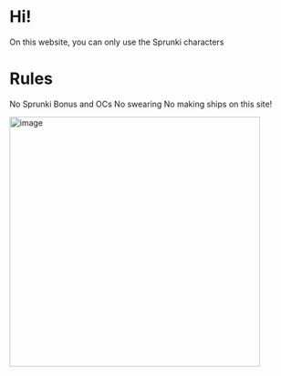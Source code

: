 # Hi!

On this website, you can only use the Sprunki characters

# Rules

No Sprunki Bonus and OCs
No swearing
No making ships on this site!

<img width="439" height="439" alt="image" src="https://github.com/user-attachments/assets/d57dca7f-0450-4e7b-b215-28618376bfc6" />
